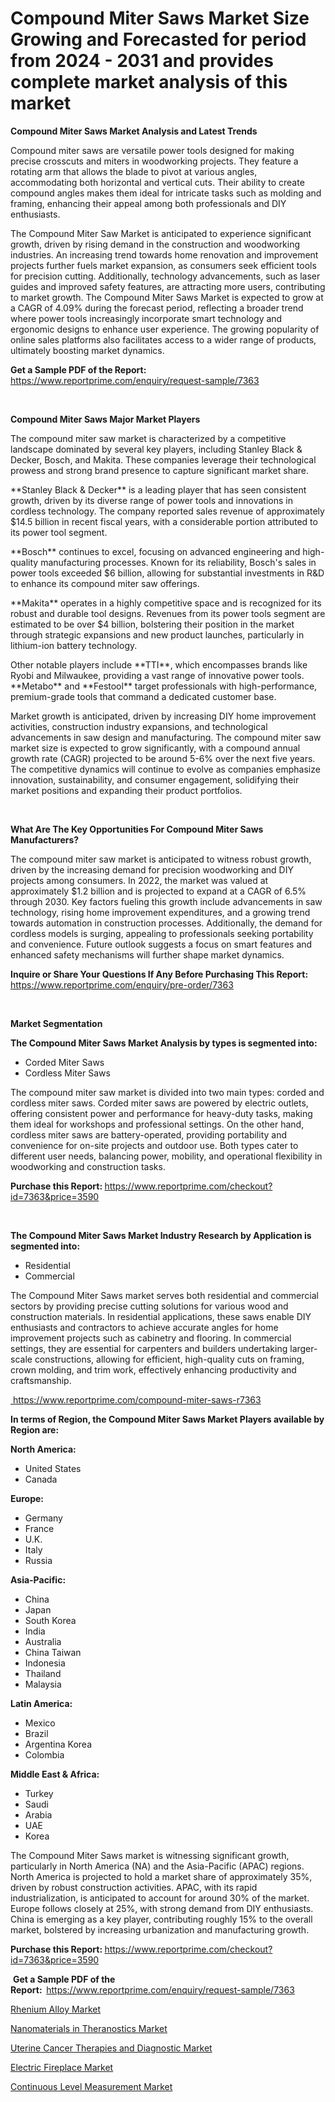 <p><h1>Compound Miter Saws Market Size Growing and Forecasted for period from 2024 - 2031 and provides complete market analysis of this market</h1></p><p><strong>Compound Miter Saws Market Analysis and Latest Trends</strong></p>
<p><p>Compound miter saws are versatile power tools designed for making precise crosscuts and miters in woodworking projects. They feature a rotating arm that allows the blade to pivot at various angles, accommodating both horizontal and vertical cuts. Their ability to create compound angles makes them ideal for intricate tasks such as molding and framing, enhancing their appeal among both professionals and DIY enthusiasts.</p><p>The Compound Miter Saw Market is anticipated to experience significant growth, driven by rising demand in the construction and woodworking industries. An increasing trend towards home renovation and improvement projects further fuels market expansion, as consumers seek efficient tools for precision cutting. Additionally, technology advancements, such as laser guides and improved safety features, are attracting more users, contributing to market growth. The Compound Miter Saws Market is expected to grow at a CAGR of 4.09% during the forecast period, reflecting a broader trend where power tools increasingly incorporate smart technology and ergonomic designs to enhance user experience. The growing popularity of online sales platforms also facilitates access to a wider range of products, ultimately boosting market dynamics.</p></p>
<p><strong>Get a Sample PDF of the Report:&nbsp;</strong> <a href="https://www.reportprime.com/enquiry/request-sample/7363?utm_campaign=32&utm_medium=2&utm_source=Github&utm_content=ia&utm_term=25112024&utm_id=compound-miter-saws">https://www.reportprime.com/enquiry/request-sample/7363</a></p>
<p>&nbsp;</p>
<p><strong>Compound Miter Saws Major Market Players</strong></p>
<p><p>The compound miter saw market is characterized by a competitive landscape dominated by several key players, including Stanley Black & Decker, Bosch, and Makita. These companies leverage their technological prowess and strong brand presence to capture significant market share.</p><p>**Stanley Black & Decker** is a leading player that has seen consistent growth, driven by its diverse range of power tools and innovations in cordless technology. The company reported sales revenue of approximately $14.5 billion in recent fiscal years, with a considerable portion attributed to its power tool segment.</p><p>**Bosch** continues to excel, focusing on advanced engineering and high-quality manufacturing processes. Known for its reliability, Bosch's sales in power tools exceeded $6 billion, allowing for substantial investments in R&D to enhance its compound miter saw offerings.</p><p>**Makita** operates in a highly competitive space and is recognized for its robust and durable tool designs. Revenues from its power tools segment are estimated to be over $4 billion, bolstering their position in the market through strategic expansions and new product launches, particularly in lithium-ion battery technology.</p><p>Other notable players include **TTI**, which encompasses brands like Ryobi and Milwaukee, providing a vast range of innovative power tools. **Metabo** and **Festool** target professionals with high-performance, premium-grade tools that command a dedicated customer base.</p><p>Market growth is anticipated, driven by increasing DIY home improvement activities, construction industry expansions, and technological advancements in saw design and manufacturing. The compound miter saw market size is expected to grow significantly, with a compound annual growth rate (CAGR) projected to be around 5-6% over the next five years. The competitive dynamics will continue to evolve as companies emphasize innovation, sustainability, and consumer engagement, solidifying their market positions and expanding their product portfolios.</p></p>
<p>&nbsp;</p>
<p><strong>What Are The Key Opportunities For Compound Miter Saws Manufacturers?</strong></p>
<p><p>The compound miter saw market is anticipated to witness robust growth, driven by the increasing demand for precision woodworking and DIY projects among consumers. In 2022, the market was valued at approximately $1.2 billion and is projected to expand at a CAGR of 6.5% through 2030. Key factors fueling this growth include advancements in saw technology, rising home improvement expenditures, and a growing trend towards automation in construction processes. Additionally, the demand for cordless models is surging, appealing to professionals seeking portability and convenience. Future outlook suggests a focus on smart features and enhanced safety mechanisms will further shape market dynamics.</p></p>
<p><strong>Inquire or Share Your Questions If Any Before Purchasing This Report:</strong> <a href="https://www.reportprime.com/enquiry/pre-order/7363?utm_campaign=32&utm_medium=2&utm_source=Github&utm_content=ia&utm_term=25112024&utm_id=compound-miter-saws">https://www.reportprime.com/enquiry/pre-order/7363</a></p>
<p>&nbsp;</p>
<p><strong>Market Segmentation</strong></p>
<p><strong>The Compound Miter Saws Market Analysis by types is segmented into:</strong></p>
<p><ul><li>Corded Miter Saws</li><li>Cordless Miter Saws</li></ul></p>
<p><p>The compound miter saw market is divided into two main types: corded and cordless miter saws. Corded miter saws are powered by electric outlets, offering consistent power and performance for heavy-duty tasks, making them ideal for workshops and professional settings. On the other hand, cordless miter saws are battery-operated, providing portability and convenience for on-site projects and outdoor use. Both types cater to different user needs, balancing power, mobility, and operational flexibility in woodworking and construction tasks.</p></p>
<p><strong>Purchase this Report:&nbsp;</strong><a href="https://www.reportprime.com/checkout?id=7363&price=3590&utm_campaign=32&utm_medium=2&utm_source=Github&utm_content=ia&utm_term=25112024&utm_id=compound-miter-saws">https://www.reportprime.com/checkout?id=7363&price=3590</a></p>
<p>&nbsp;</p>
<p><strong>The Compound Miter Saws Market Industry Research by Application is segmented into:</strong></p>
<p><ul><li>Residential</li><li>Commercial</li></ul></p>
<p><p>The Compound Miter Saws market serves both residential and commercial sectors by providing precise cutting solutions for various wood and construction materials. In residential applications, these saws enable DIY enthusiasts and contractors to achieve accurate angles for home improvement projects such as cabinetry and flooring. In commercial settings, they are essential for carpenters and builders undertaking larger-scale constructions, allowing for efficient, high-quality cuts on framing, crown molding, and trim work, effectively enhancing productivity and craftsmanship.</p></p>
<p><a href="https://www.reportprime.com/compound-miter-saws-r7363?utm_campaign=32&utm_medium=2&utm_source=Github&utm_content=ia&utm_term=25112024&utm_id=compound-miter-saws">&nbsp;https://www.reportprime.com/compound-miter-saws-r7363</a></p>
<p><strong>In terms of Region, the Compound Miter Saws Market Players available by Region are:</strong></p>
<p>
    <p> <strong> North America: </strong>
        <ul>
            <li>United States</li>
            <li>Canada</li>
        </ul>
        </p> 
    <p> <strong> Europe: </strong>
        <ul>
            <li>Germany</li>
            <li>France</li>
            <li>U.K.</li>
            <li>Italy</li>
            <li>Russia</li>
        </ul>
        </p> 
    <p> <strong> Asia-Pacific: </strong>
        <ul>
            <li>China</li>
            <li>Japan</li>
            <li>South Korea</li>
            <li>India</li>
            <li>Australia</li>
            <li>China Taiwan</li>
            <li>Indonesia</li>
            <li>Thailand</li>
            <li>Malaysia</li>
        </ul>
        </p> 
    <p> <strong> Latin America: </strong>
        <ul>
            <li>Mexico</li>
            <li>Brazil</li>
            <li>Argentina Korea</li>
            <li>Colombia</li>
        </ul>
        </p> 
    <p> <strong> Middle East & Africa: </strong>
        <ul>
            <li>Turkey</li>
            <li>Saudi</li>
            <li>Arabia</li>
            <li>UAE</li>
            <li>Korea</li>
        </ul>
    </p>
    </p>
<p><p>The Compound Miter Saws market is witnessing significant growth, particularly in North America (NA) and the Asia-Pacific (APAC) regions. North America is projected to hold a market share of approximately 35%, driven by robust construction activities. APAC, with its rapid industrialization, is anticipated to account for around 30% of the market. Europe follows closely at 25%, with strong demand from DIY enthusiasts. China is emerging as a key player, contributing roughly 15% to the overall market, bolstered by increasing urbanization and manufacturing growth.</p></p>
<p><strong>Purchase this Report: </strong><a href="https://www.reportprime.com/checkout?id=7363&price=3590&utm_campaign=32&utm_medium=2&utm_source=Github&utm_content=ia&utm_term=25112024&utm_id=compound-miter-saws">https://www.reportprime.com/checkout?id=7363&price=3590</a></p>
<p>&nbsp;<strong>Get a Sample PDF of the Report:&nbsp;&nbsp;</strong><a href="https://www.reportprime.com/enquiry/request-sample/7363?utm_campaign=32&utm_medium=2&utm_source=Github&utm_content=ia&utm_term=25112024&utm_id=compound-miter-saws">https://www.reportprime.com/enquiry/request-sample/7363</a></p>
<p><strong></strong></p>
<p><p><a href="https://www.linkedin.com/pulse/rhenium-alloy-market-maturity-analysis-regional-disparities-kewae?utm_campaign=32&utm_medium=2&utm_source=Github&utm_content=ia&utm_term=25112024&utm_id=compound-miter-saws">Rhenium Alloy Market</a></p><p><a href="https://issuu.com/reportprime-2/docs/nanomaterials-in-theranostics-marke_63f7ec39c2dd8c?utm_campaign=32&utm_medium=2&utm_source=Github&utm_content=ia&utm_term=25112024&utm_id=compound-miter-saws">Nanomaterials in Theranostics Market</a></p><p><a href="https://issuu.com/reportprime-2/docs/uterine-cancer-therapies-and-diagno_75fb46429bffc8?utm_campaign=32&utm_medium=2&utm_source=Github&utm_content=ia&utm_term=25112024&utm_id=compound-miter-saws">Uterine Cancer Therapies and Diagnostic Market</a></p><p><a href="https://github.com/gerdabatiskzv9/Market-Research-Report-List-1/blob/main/electric-fireplace-market.md?utm_campaign=32&utm_medium=2&utm_source=Github&utm_content=ia&utm_term=25112024&utm_id=compound-miter-saws">Electric Fireplace Market</a></p><p><a href="https://github.com/irfadac/Market-Research-Report-List-5/blob/main/continuous-level-measurement-market.md?utm_campaign=32&utm_medium=2&utm_source=Github&utm_content=ia&utm_term=25112024&utm_id=compound-miter-saws">Continuous Level Measurement Market</a></p></p>